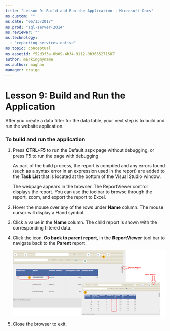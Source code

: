 ```yaml
---
title: "Lesson 9: Build and Run the Application | Microsoft Docs"
ms.custom: ""
ms.date: "06/13/2017"
ms.prod: "sql-server-2014"
ms.reviewer: ""
ms.technology: 
  - "reporting-services-native"
ms.topic: conceptual
ms.assetid: f52d3f3a-0b09-4b34-9112-0b3655271587
author: markingmyname
ms.author: maghan
manager: craigg
---
```

# Lesson 9: Build and Run the Application
  After you create a data filter for the data table, your next step is to build and run the website application.  
  
### To build and run the application  
  
1.  Press **CTRL+F5** to run the Default.aspx page without debugging, or press F5 to run the page with debugging.  
  
     As part of the build process, the report is compiled and any errors found (such as a syntax error in an expression used in the report) are added to the **Task List** that is located at the bottom of the Visual Studio window.  
  
     The webpage appears in the browser. The ReportViewer control displays the report. You can use the toolbar to browse through the report, zoom, and export the report to Excel.  
  
2.  Hover the mouse over any of the rows under **Name** column. The mouse cursor will display a Hand symbol.  
  
3.  Click a value in the **Name** column. The child report is shown with the corresponding filtered data.  
  
4.  Click the icon, **Go back to parent report**, in the **ReportViewer** tool bar to navigate back to the **Parent** report.  
  
     ![ssrs drill through using ReportViewer](../../2014/tutorials/media/ssrs-drillthrough-report.png "ssrs drill through using ReportViewer")  
  
5.  Close the browser to exit.  
  
  
